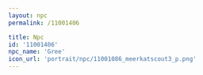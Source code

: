 ```yaml
---
layout: npc
permalink: /11001406

title: Npc
id: '11001406'
npc_name: 'Gree'
icon_url: 'portrait/npc/11001086_meerkatscout3_p.png'
---
```


